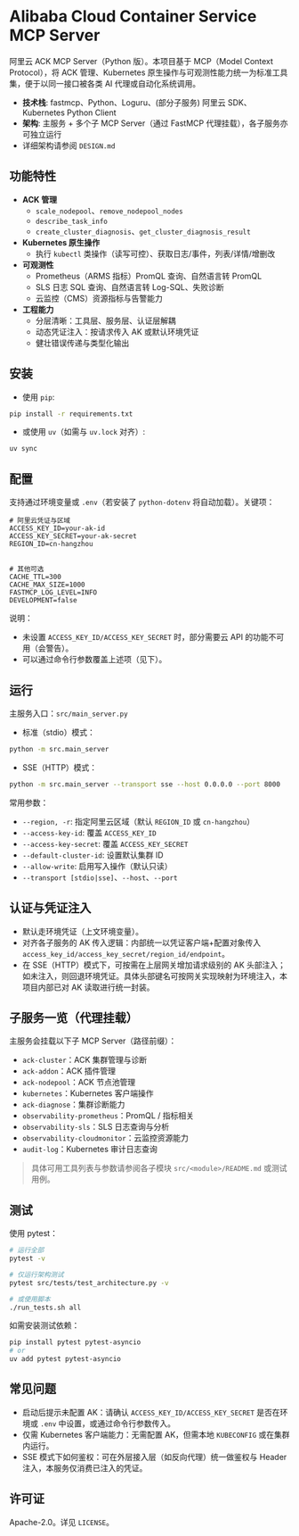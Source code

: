 # Alibaba Cloud Container Service MCP Server

阿里云 ACK MCP Server（Python 版）。本项目基于 MCP（Model Context Protocol），将 ACK 管理、Kubernetes 原生操作与可观测性能力统一为标准工具集，便于以同一接口被各类 AI 代理或自动化系统调用。

- **技术栈**: fastmcp、Python、Loguru、(部分子服务) 阿里云 SDK、Kubernetes Python Client
- **架构**: 主服务 + 多个子 MCP Server（通过 FastMCP 代理挂载），各子服务亦可独立运行
- 详细架构请参阅 `DESIGN.md`

## 功能特性

- **ACK 管理**
  - `scale_nodepool`、`remove_nodepool_nodes`
  - `describe_task_info`
  - `create_cluster_diagnosis`、`get_cluster_diagnosis_result`
- **Kubernetes 原生操作**
  - 执行 `kubectl` 类操作（读写可控）、获取日志/事件，列表/详情/增删改
- **可观测性**
  - Prometheus（ARMS 指标）PromQL 查询、自然语言转 PromQL
  - SLS 日志 SQL 查询、自然语言转 Log-SQL、失败诊断
  - 云监控（CMS）资源指标与告警能力
- **工程能力**
  - 分层清晰：工具层、服务层、认证层解耦
  - 动态凭证注入：按请求传入 AK 或默认环境凭证
  - 健壮错误传递与类型化输出

## 安装

- 使用 `pip`:
```bash
pip install -r requirements.txt
```

- 或使用 `uv`（如需与 `uv.lock` 对齐）:
```bash
uv sync
```

## 配置

支持通过环境变量或 `.env`（若安装了 `python-dotenv` 将自动加载）。关键项：

```env
# 阿里云凭证与区域
ACCESS_KEY_ID=your-ak-id
ACCESS_KEY_SECRET=your-ak-secret
REGION_ID=cn-hangzhou


# 其他可选
CACHE_TTL=300
CACHE_MAX_SIZE=1000
FASTMCP_LOG_LEVEL=INFO
DEVELOPMENT=false
```

说明：
- 未设置 `ACCESS_KEY_ID/ACCESS_KEY_SECRET` 时，部分需要云 API 的功能不可用（会警告）。
- 可以通过命令行参数覆盖上述项（见下）。

## 运行

主服务入口：`src/main_server.py`

- 标准（stdio）模式：
```bash
python -m src.main_server
```

- SSE（HTTP）模式：
```bash
python -m src.main_server --transport sse --host 0.0.0.0 --port 8000
```

常用参数：
- `--region, -r`: 指定阿里云区域（默认 `REGION_ID` 或 `cn-hangzhou`）
- `--access-key-id`: 覆盖 `ACCESS_KEY_ID`
- `--access-key-secret`: 覆盖 `ACCESS_KEY_SECRET`
- `--default-cluster-id`: 设置默认集群 ID
- `--allow-write`: 启用写入操作（默认只读）
- `--transport [stdio|sse]`、`--host`、`--port`

## 认证与凭证注入

- 默认走环境凭证（上文环境变量）。
- 对齐各子服务的 AK 传入逻辑：内部统一以凭证客户端+配置对象传入 `access_key_id/access_key_secret/region_id/endpoint`。
- 在 SSE（HTTP）模式下，可按需在上层网关增加请求级别的 AK 头部注入；如未注入，则回退环境凭证。具体头部键名可按网关实现映射为环境注入，本项目内部已对 AK 读取进行统一封装。

## 子服务一览（代理挂载）

主服务会挂载以下子 MCP Server（路径前缀）：
- `ack-cluster`：ACK 集群管理与诊断
- `ack-addon`：ACK 插件管理
- `ack-nodepool`：ACK 节点池管理
- `kubernetes`：Kubernetes 客户端操作
- `ack-diagnose`：集群诊断能力
- `observability-prometheus`：PromQL / 指标相关
- `observability-sls`：SLS 日志查询与分析
- `observability-cloudmonitor`：云监控资源能力
- `audit-log`：Kubernetes 审计日志查询

> 具体可用工具列表与参数请参阅各子模块 `src/<module>/README.md` 或测试用例。

## 测试

使用 pytest：
```bash
# 运行全部
pytest -v

# 仅运行架构测试
pytest src/tests/test_architecture.py -v

# 或使用脚本
./run_tests.sh all
```

如需安装测试依赖：
```bash
pip install pytest pytest-asyncio
# or
uv add pytest pytest-asyncio
```

## 常见问题

- 启动后提示未配置 AK：请确认 `ACCESS_KEY_ID/ACCESS_KEY_SECRET` 是否在环境或 `.env` 中设置，或通过命令行参数传入。
- 仅需 Kubernetes 客户端能力：无需配置 AK，但需本地 `KUBECONFIG` 或在集群内运行。
- SSE 模式下如何鉴权：可在外层接入层（如反向代理）统一做鉴权与 Header 注入，本服务仅消费已注入的凭证。

## 许可证

Apache-2.0。详见 `LICENSE`。
